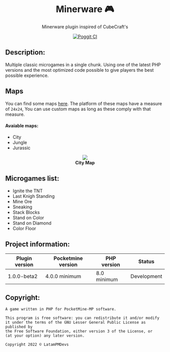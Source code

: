 <div align="center">
  <h1>Minerware 🎮</h1>
  <p>Minerware plugin inspired of CubeCraft's</p>
  <a href="https://poggit.pmmp.io/ci/LatamPMDevs/Minerware/" target="_blank"><img alt="Poggit CI" src="https://poggit.pmmp.io/ci.shield/LatamPMDevs/Minerware/Minerware"></a>
</div>

## Description:
Multiple classic microgames in a single chunk. Using one of the latest PHP versions and the most optimized code possible to give players the best possible experience.

## Maps
You can find some maps [here](https://github.com/LatamPMDevs/Minerware/tree/master/Maps). The platform of these maps have a measure of `24x24`, You can use custom maps as long as these comply with that measure.

#### Avaiable maps:
- City
- Jungle
- Jurassic
<p align="center">
	<a href="https://github.com/LatamPMDevs/Minerware/tree/master/Maps/City"><img src="https://cdn.discordapp.com/attachments/553969337661390850/971554076775039006/unknown.png"></img></a><br>
	<b>City Map</b>
</p>

## Microgames list:
- Ignite the TNT
- Last Knigh Standing
- Mine Ore
- Sneaking
- Stack Blocks
- Stand on Color
- Stand on Diamond
- Color Floor

## Project information:
| Plugin version | Pocketmine version | PHP version | Status |
|---|---|---|---|
| 1.0.0-beta2 | 4.0.0 minimum | 8.0 minimum | Development |

## Copyright:
```
A game written in PHP for PocketMine-MP software.

This program is free software: you can redistribute it and/or modify
it under the terms of the GNU Lesser General Public License as published by
the Free Software Foundation, either version 3 of the License, or
(at your option) any later version.

Copyright 2022 © LatamPMDevs
```

